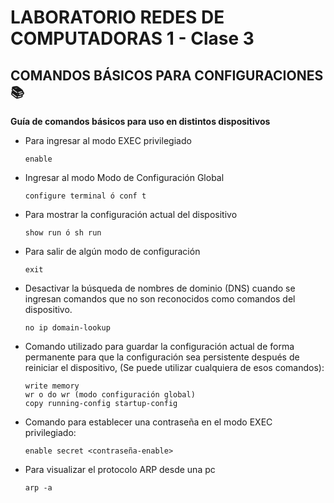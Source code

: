# LABORATORIO REDES DE COMPUTADORAS 1 - Clase 3

## **COMANDOS BÁSICOS PARA CONFIGURACIONES 📚**


**Guía de comandos básicos para uso en distintos dispositivos**

- Para ingresar al modo EXEC privilegiado 

    ```
    enable
    ```

- Ingresar al modo Modo de Configuración Global 

    ```
    configure terminal ó conf t
    ```

- Para mostrar la configuración actual del dispositivo

    ```
    show run ó sh run
    ```

- Para salir de algún modo de configuración 
    ```
    exit
    ```
 
- Desactivar la búsqueda de nombres de dominio (DNS) cuando se ingresan comandos que no son reconocidos como comandos del dispositivo.
    ```
    no ip domain-lookup
    ```

- Comando utilizado para guardar la configuración actual de forma permanente para que la configuración sea persistente después de reiniciar el dispositivo, (Se puede utilizar cualquiera de esos comandos):

    ```
    write memory
    wr o do wr (modo configuración global)
    copy running-config startup-config
    ```

- Comando para establecer una contraseña en el modo EXEC privilegiado:
    ```
    enable secret <contraseña-enable>
    ```
    
 - Para visualizar el protocolo ARP desde una pc
    ```
    arp -a
    ```